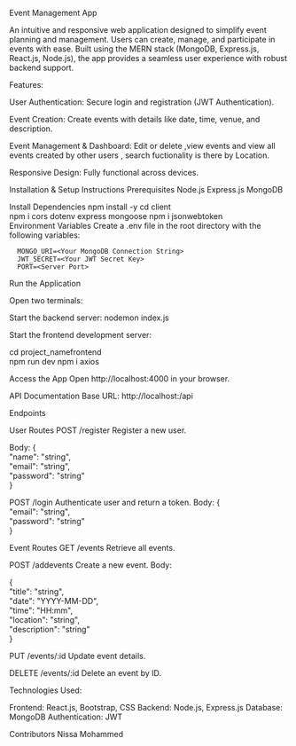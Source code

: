 Event Management App

An intuitive and responsive web application designed to simplify event planning and management.
Users can create, manage, and participate in events with ease. Built using the MERN stack (MongoDB, Express.js, React.js, Node.js), the app provides a seamless user experience with robust backend support.

Features:

User Authentication: Secure login and registration (JWT Authentication).

Event Creation: Create events with details like date, time, venue, and description.

Event Management & Dashboard: Edit or delete ,view events and view all events created by other users , search fuctionality is there by Location.

Responsive Design: Fully functional across devices.

Installation & Setup Instructions
Prerequisites
   Node.js
   Express.js
   MongoDB


Install Dependencies
      npm install -y 
      cd client  
      npm i cors dotenv express mongoose
      npm i jsonwebtoken  
      Environment Variables
      Create a .env file in the root directory with the following variables:

      MONGO_URI=<Your MongoDB Connection String>  
      JWT_SECRET=<Your JWT Secret Key>  
      PORT=<Server Port>  


Run the Application

Open two terminals:

Start the backend server:
nodemon index.js  

Start the frontend development server:

cd project_namefrontend  
npm run dev
npm i axios

 
Access the App
Open http://localhost:4000 <PORT> in your browser.

API Documentation
Base URL:
http://localhost:<PORT>/api

Endpoints

User Routes
POST /register
Register a new user.

Body:
{  
  "name": "string",  
  "email": "string",  
  "password": "string"  
}
  
POST /login
Authenticate user and return a token.
Body:
{  
  "email": "string",  
  "password": "string"  
}  

Event Routes
GET /events
Retrieve all events.

POST /addevents
Create a new event.
Body:

{  
  "title": "string",  
  "date": "YYYY-MM-DD",  
  "time": "HH:mm",  
  "location": "string",  
  "description": "string"  
}  

PUT /events/:id
Update event details.

DELETE /events/:id
Delete an event by ID.

Technologies Used:

Frontend: React.js, Bootstrap, CSS
Backend: Node.js, Express.js
Database: MongoDB
Authentication: JWT

Contributors
Nissa Mohammed

